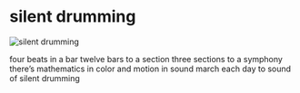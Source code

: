 # silent drumming
![silent drumming](images/silent%20drumming.jpeg)

four beats in a bar
twelve bars to a section
three sections to a symphony
there’s mathematics in color
and motion in sound
march each day
to sound of
silent drumming
